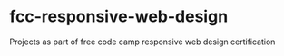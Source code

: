 # fcc-responsive-web-design

Projects as part of free code camp responsive web design certification
